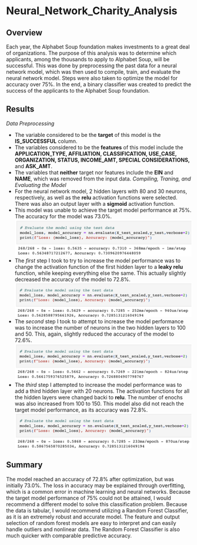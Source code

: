 # Neural_Network_Charity_Analysis
## Overview
Each year, the Alphabet Soup foundation makes investments to a great deal of organizations. The purpose of this analysis was to determine which applicants, among the thousands to apply to Alphabet Soup, will be successful. This was done by preprocessing the past data for a neural network model, which was then used to compile, train, and evaluate the neural network model. Steps were also taken to optimize the model for accuracy over 75%. In the end, a binary classifier was created to predict the success of the applicants to the Alphabet Soup foundation.
## Results
*Data Preprocessing*
- The variable considered to be the **target** of this model is the **IS_SUCCESSFUL** column.
- The variables considered to be the **features** of this model include the **APPLICATION_TYPE, AFFILIATION, CLASSIFICATION, USE_CASE, ORGANIZATION, STATUS, INCOME_AMT, SPECIAL CONSIDERATIONS,** and **ASK_AMT**.
- The variables that **neither** target nor features include the **EIN** and **NAME**, which was removed from the input data.
*Compiling, Traning, and Evaluating the Model*
- For the neural network model, 2 hidden layers with 80 and 30 neurons, respectively, as well as the **relu** activation functions were selected. There was also an output layer with a **sigmoid** activation function.
- This model was unable to achieve the target model performance at 75%. The accuracy for the model was 73.0%.
![initial model](https://github.com/carrotdip/Neural_Network_Charity_Analysis/blob/232bbba8c6cb3db8adc501ba07bd1e96c2cb4cc6/Initial%20Model.png)
- The *first* step I took to try to increase the model performance was to change the activation function of the first hidden layer to a **leaky relu** function, while keeping everything else the same. This actually slightly decreased the accuracy of the model to 72.8%.
![attempt#1](https://github.com/carrotdip/Neural_Network_Charity_Analysis/blob/232bbba8c6cb3db8adc501ba07bd1e96c2cb4cc6/Attempt%20%231.png)
- The *second* step I took to attempt to increase the model performance was to increase the number of neurons in the two hidden layers to 100 and 50. This, again, slightly reduced the accuracy of the model to 72.6%.
![attempt#2](https://github.com/carrotdip/Neural_Network_Charity_Analysis/blob/232bbba8c6cb3db8adc501ba07bd1e96c2cb4cc6/Attempt%20%232.png)
- The *third* step I attempted to increase the model performance was to add a third hidden layer with 20 neurons. The activation functions for all the hidden layers were changed backi to **relu**. The number of enochs was also increased from 100 to 150. This model also did not reach the target model performance, as its accuracy was 72.8%.
![attempt#3](https://github.com/carrotdip/Neural_Network_Charity_Analysis/blob/232bbba8c6cb3db8adc501ba07bd1e96c2cb4cc6/Attempt%20%233.png)
## Summary
The model reached an accuracy of 72.8% after optimization, but was initially 73.0%. The loss in accuracy may be explained through overfitting, which is a common error in machine learning and neural networks. Because the target model performance of 75% could not be attained, I would recommend a different model to solve this classification problem. 
Because the data is tabular, I would recommend utilizing a Random Forest Classifier, as it is an extremely robust and accurate model. The feature and output selection of random forest models are easy to interpret and can easily handle outliers and nonlinear data. The Random Forest Classifier is also much quicker with comparable predictive accuracy.
